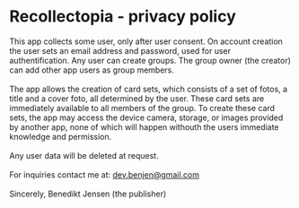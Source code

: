 # Recollectopia - privacy policy

This app collects some user, only after user consent. On account creation the user sets an email address and password,
used for user authentification. Any user can create groups. The group owner (the creator) can add other app users as
group members. <br>
<br>
The app allows the creation of card sets, which consists of a set of fotos, a title and a cover foto, all determined 
by the user. These card sets are immediately available to all members of the group. To create these card sets, the app
may access the device camera, storage, or images provided by another app, none of which will happen withouth the users
immediate knowledge and permission.<br>
<br>
Any user data will be deleted at request.<br>
<br>
For inquiries contact me at: dev.benjen@gmail.com <br>
<br>
Sincerely,
Benedikt Jensen (the publisher)
